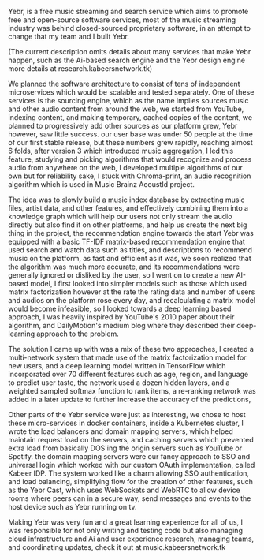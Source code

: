 <div id="BLOG_META_DATA" tags="Draft | Yebr | Beta" heading="Creating the Yebr Music Platform" excerpt="Yebr, is a free music streaming and search service which aims to promote free and open-source software services" cover-image="https://cdn.glitch.global/77b4c993-589e-4e39-8500-f03fc9765209/d06c87b2-9f55-47cf-baa5-fc03b642948b.image.png?v=1665946875169" style="visibility:hidden"></div>

Yebr, is a free music streaming and search service which aims to promote free and open-source software services, most of the music streaming industry was behind closed-sourced proprietary software, in an attempt to change that my team and I built Yebr.

(The current description omits details about many services that make Yebr happen, such as the Ai-based search engine and the Yebr design engine more details at research.kabeersnetwork.tk)

We planned the software architecture to consist of tens of independent microservices which would be scalable and tested separately. One of these services is the sourcing engine, which as the name implies sources music and other audio content from around the web, we started from YouTube, indexing content, and making temporary, cached copies of the content, we planned to progressively add other sources as our platform grew, Yebr however, saw little success. our user base was under 50 people at the time of our first stable release, but these numbers grew rapidly, reaching almost 6 folds, after version 3 which introduced music aggregation, I led this feature, studying and picking algorithms that would recognize and process audio from anywhere on the web, I developed multiple algorithms of our own but for reliability sake, I stuck with Chroma-print, an audio recognition algorithm which is used in Music Brainz AcoustId project.

The idea was to slowly build a music index database by extracting music files, artist data, and other features, and effectively combining them into a knowledge graph which will help our users not only stream the audio directly but also find it on other platforms, and help us create the next big thing in the project, the recommendation engine
towards the start Yebr was equipped with a basic TF-IDF matrix-based recommendation engine that used search and watch data such as titles, and descriptions to recommend music on the platform, as fast and efficient as it was, we soon realized that the algorithm was much more accurate, and its recommendations were generally ignored or disliked by the user, so I went on to create a new AI-based model, I first looked into simpler models such as those which used matrix factorization however at the rate the rating data and number of users and audios on the platform rose every day, and recalculating a matrix model would become infeasible, so I looked towards a deep learning based approach, I was heavily inspired by YouTube's 2010 paper about their algorithm, and DailyMotion's medium blog where they described their deep-learning approach to the problem.

The solution I came up with was a mix of these two approaches, I created a multi-network system that made use of the matrix factorization model for new users, and a deep learning model written in TensorFlow which incorporated over 70 different features such as age, region, and language to predict user taste, the network used a dozen hidden layers, and a weighted sampled softmax function to rank items, a re-ranking network was added in a later update to further increase the accuracy of the predictions,


Other parts of the Yebr service were just as interesting,  we chose to host these micro-services in docker containers, inside a Kubernetes cluster, I wrote the load balancers and domain mapping servers, which helped maintain request load on the servers, and caching servers which prevented extra load from basically DOS'ing the origin servers such as YouTube or Spotify. the domain mapping servers were our fancy approach to SSO and universal login which worked with our custom OAuth implementation, called Kabeer IDP.
The system worked like a charm allowing SSO authentication, and load balancing, simplifying flow for the creation of other features, such as the Yebr Cast, which uses WebSockets and WebRTC to allow device rooms where peers can in a secure way, send messages and events to the host device such as Yebr running on tv.

Making Yebr was very fun and a great learning experience for all of us, I was responsible for not only writing and testing code but also managing cloud infrastructure and Ai and user experience research, managing teams, and coordinating updates, check it out at music.kabeersnetwork.tk
